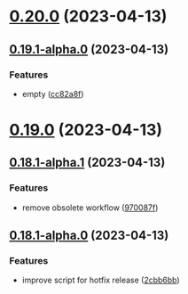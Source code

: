 # [0.20.0](https://github.com/rswrz/test1/compare/v0.19.1-alpha.0...v0.20.0) (2023-04-13)



## [0.19.1-alpha.0](https://github.com/rswrz/test1/compare/v0.19.0...v0.19.1-alpha.0) (2023-04-13)


### Features

* empty ([cc82a8f](https://github.com/rswrz/test1/commit/cc82a8f7b371e4e018b2d7016ba3d13b0b3c21ab))



# [0.19.0](https://github.com/rswrz/test1/compare/v0.18.1-alpha.1...v0.19.0) (2023-04-13)



## [0.18.1-alpha.1](https://github.com/rswrz/test1/compare/v0.18.1-alpha.0...v0.18.1-alpha.1) (2023-04-13)


### Features

* remove obsolete workflow ([970087f](https://github.com/rswrz/test1/commit/970087f7e3858195bc9901fd7e705202fd520398))



## [0.18.1-alpha.0](https://github.com/rswrz/test1/compare/v0.18.0...v0.18.1-alpha.0) (2023-04-13)


### Features

* improve script for hotfix release ([2cbb6bb](https://github.com/rswrz/test1/commit/2cbb6bbf5e1d6bc6d163c71d14a29bfa0f98a949))



